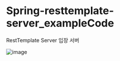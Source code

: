 # Spring-resttemplate-server_exampleCode        
RestTemplate Server 입장 서버      

![image](https://github.com/eunchaelyu/Spring-resttemplate-server_exampleCode/assets/119996957/d446ad21-1ae0-4c88-9b86-9e8e48b385a9)
